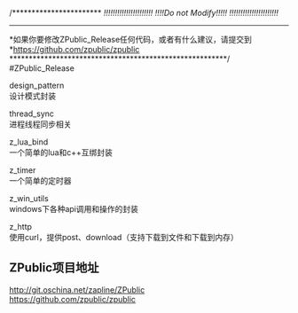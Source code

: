 /***********************
*!!!!!!!!!!!!!!!!!!!!!!*
*!!!!Do not Modify!!!!!*
*!!!!!!!!!!!!!!!!!!!!!!*
************************
*如果你要修改ZPublic_Release任何代码，或者有什么建议，请提交到
*https://github.com/zpublic/zpublic
********************************************************/  
#ZPublic_Release

design_pattern  
设计模式封装  
  
thread_sync  
进程线程同步相关  
  
z_lua_bind  
一个简单的lua和c++互绑封装  
  
z_timer  
一个简单的定时器  
  
z_win_utils  
windows下各种api调用和操作的封装  
  
z_http  
使用curl，提供post、download（支持下载到文件和下载到内存）  
  
  
ZPublic项目地址
---------------
http://git.oschina.net/zapline/ZPublic  
https://github.com/zpublic/zpublic  

